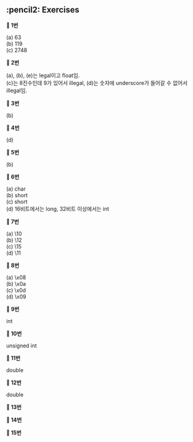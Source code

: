 <h2>:pencil2: Exercises</h2>

**:pushpin: 1번**

(a) 63<br>
(b) 119<br>
(c) 2748<br>

**:pushpin: 2번**

(a), (b), (e)는 legal이고 float임.<br>
(c)는 8진수인데 9가 있어서 illegal, (d)는 숫자에 underscore가 들어갈 수 없어서 illegal임.<br>

**:pushpin: 3번**

(b)

**:pushpin: 4번**

(d)

**:pushpin: 5번**

(b)

**:pushpin: 6번**

(a) char<br>
(b) short<br>
(c) short<br>
(d) 16비트에서는 long, 32비트 이상에서는 int<br>

**:pushpin: 7번**

(a) \10<br>
(b) \12<br>
(c) \15<br>
(d) \11<br>

**:pushpin: 8번**

(a) \x08<br>
(b) \x0a<br>
(c) \x0d<br>
(d) \x09<br>

**:pushpin: 9번**

int

**:pushpin: 10번**

unsigned int

**:pushpin: 11번**

double

**:pushpin: 12번**

double

**:pushpin: 13번**

**:pushpin: 14번**

**:pushpin: 15번**
